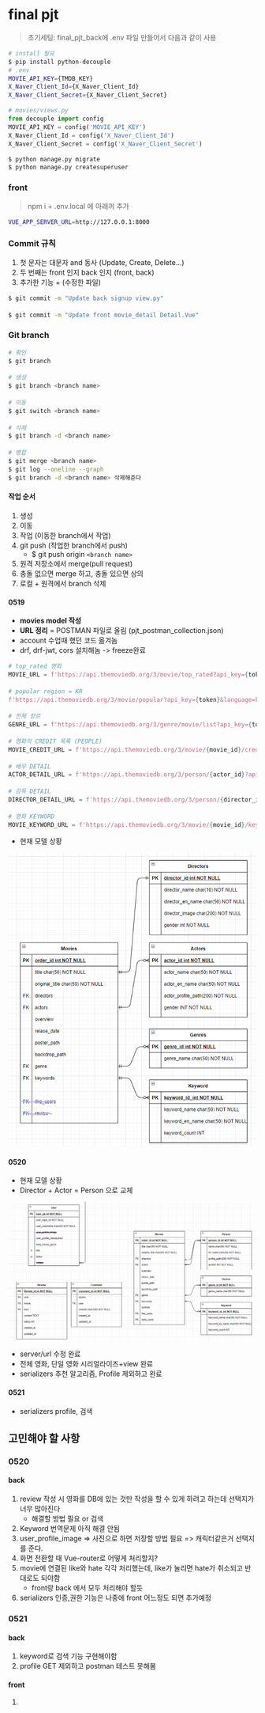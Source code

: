# final pjt

> 초기세팅: final_pjt_back에 .env 파일 만들어서 다음과 같이 사용

```bash
# install 필요
$ pip install python-decouple
# .env
MOVIE_API_KEY={TMDB_KEY}
X_Naver_Client_Id={X_Naver_Client_Id}
X_Naver_Client_Secret={X_Naver_Client_Secret}
```

```python
# movies/views.py
from decouple import config
MOVIE_API_KEY = config('MOVIE_API_KEY')
X_Naver_Client_Id = config('X_Naver_Client_Id')
X_Naver_Client_Secret = config('X_Naver_Client_Secret')
```



```bash
$ python manage.py migrate
$ python manage.py createsuperuser
```



### front

> npm i + .env.local 에 아래꺼 추가

```bash
VUE_APP_SERVER_URL=http://127.0.0.1:8000
```



### Commit 규칙

1. 첫 문자는 대문자 and 동사 (Update, Create, Delete...)
2. 두 번째는 front 인지 back 인지 (front, back)
3. 추가한 기능 + (수정한 파일)

```bash
$ git commit -m "Update back signup view.py"

$ git commit -m "Update front movie_detail Detail.Vue"
```



### Git branch

```bash
# 확인
$ git branch

# 생성
$ git branch <branch name>

# 이동
$ git switch <branch name>

# 삭제
$ git branch -d <branch name>

# 병합
$ git merge <branch name>
$ git log --oneline --graph
$ git branch -d <branch name> 삭제해준다
```



#### 작업 순서

1. 생성
2. 이동
3. 작업 (이동한 branch에서 작업)
4. git push (작업한 branch에서 push)
   - $ git push origin `<branch name>`
5. 원격 저장소에서 merge(pull request)
6. 충돌 없으면 merge 하고, 충돌 있으면 상의
7. 로컬 + 원격에서  branch 삭제





#### 0519

- **movies model 작성**
- **URL 정리** = POSTMAN 파일로 올림 (pjt_postman_collection.json)
- account 수업때 했던 코드 옮겨놈
- drf, drf-jwt, cors 설치해놈 -> freeze완료

```python
# top_rated 영화
MOVIE_URL = f'https://api.themoviedb.org/3/movie/top_rated?api_key={token}&language=ko-KR&page={page}'

# popular region = KR
f'https://api.themoviedb.org/3/movie/popular?api_key={token}&language=ko-KR&page={pagee}&region=KR'

# 전체 장르
GENRE_URL = f'https://api.themoviedb.org/3/genre/movie/list?api_key={token}&language=ko-KR'

# 영화의 CREDIT 목록 (PEOPLE)
MOVIE_CREDIT_URL = f'https://api.themoviedb.org/3/movie/{movie_id}/credits?api_key={token}&language=ko-KR'

# 배우 DETAIL
ACTOR_DETAIL_URL = f'https://api.themoviedb.org/3/person/{actor_id}?api_key={token}&language=ko-KR'

# 감독 DETAIL
DIRECTOR_DETAIL_URL = f'https://api.themoviedb.org/3/person/{director_id}?api_key={token}&language=ko-KR'

# 영화 KEYWORD
MOVIE_KEYWORD_URL = f'https://api.themoviedb.org/3/movie/{movie_id}/keywords?api_key={token}'
```



- 현재 모델 상황

![image-20210520020642874](README.assets/image-20210520020642874.png)





#### 0520

- 현재 모델 상황
- Director + Actor = Person 으로 교체

![image-20210520181056564](README.assets/image-20210520181056564.png)



- server/url 수정 완료
- 전체 영화, 단일 영화 시리얼라이즈+view 완료
- serializers 추천 알고리즘, Profile 제외하고 완료

#### 0521

- serializers profile, 검색



## 고민해야 할 사항

### 0520

#### back

1. review 작성 시 영화를 DB에 있는 것만 작성을 할 수 있게 하려고 하는데 선택지가 너무 많아진다
   - 해결할 방법 필요 or 검색
2. Keyword 번역문제 아직 해결 안됨
3. user_profile_image => 사진으로 하면 저장할 방법 필요 => 캐릭터같은거 선택지를 준다.
4. 화면 전환할 때 Vue-router로 어떻게 처리할지?
5. movie에 연결된 like와 hate 각각 처리했는데, like가 눌리면 hate가 취소되고 반대로도 되야함
   - front랑 back 에서 모두 처리해야 할듯
7.  serializers 인증,권한 기능은 나중에 front 어느정도 되면 추가예정



### 0521

#### back

1. keyword로 검색 기능 구현해야함
2. profile GET 제외하고 postman 테스트 못해봄

#### front

1. 
